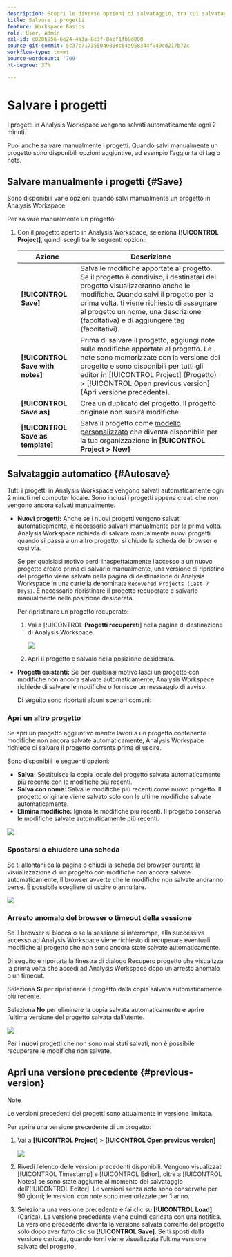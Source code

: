 ```yaml
---
description: Scopri le diverse opzioni di salvataggio, tra cui salvataggio automatico, con nome o come modello e apertura delle versioni precedenti.
title: Salvare i progetti
feature: Workspace Basics
role: User, Admin
exl-id: e8206956-6e24-4a3a-8c3f-8acf1fb9d800
source-git-commit: 5c37c7173550a080ec64a958344f949cd217b72c
workflow-type: tm+mt
source-wordcount: '709'
ht-degree: 37%

---
```


# Salvare i progetti

I progetti in Analysis Workspace vengono salvati automaticamente ogni 2 minuti.

Puoi anche salvare manualmente i progetti. Quando salvi manualmente un progetto sono disponibili opzioni aggiuntive, ad esempio l’aggiunta di tag o note.

## Salvare manualmente i progetti {#Save}

Sono disponibili varie opzioni quando salvi manualmente un progetto in Analysis Workspace.

Per salvare manualmente un progetto:

1. Con il progetto aperto in Analysis Workspace, seleziona **[!UICONTROL Project]**, quindi scegli tra le seguenti opzioni:

   | Azione | Descrizione |
   |---|---| 
   | **[!UICONTROL Save]** | Salva le modifiche apportate al progetto. Se il progetto è condiviso, i destinatari del progetto visualizzeranno anche le modifiche. Quando salvi il progetto per la prima volta, ti viene richiesto di assegnare al progetto un nome, una descrizione (facoltativa) e di aggiungere tag (facoltativi). |
   | **[!UICONTROL Save with notes]** | Prima di salvare il progetto, aggiungi note sulle modifiche apportate al progetto. Le note sono memorizzate con la versione del progetto e sono disponibili per tutti gli editor in [!UICONTROL Project] (Progetto) > [!UICONTROL Open previous version] (Apri versione precedente). |
   | **[!UICONTROL Save as]** | Crea un duplicato del progetto. Il progetto originale non subirà modifiche. |
   | **[!UICONTROL Save as template]** | Salva il progetto come [modello personalizzato](https://experienceleague.adobe.com/docs/analytics/analyze/analysis-workspace/build-workspace-project/starter-projects.html?lang=it) che diventa disponibile per la tua organizzazione in **[!UICONTROL Project > New]** |

## Salvataggio automatico {#Autosave}

Tutti i progetti in Analysis Workspace vengono salvati automaticamente ogni 2 minuti nel computer locale. Sono inclusi i progetti appena creati che non vengono ancora salvati manualmente.

* **Nuovi progetti:** Anche se i nuovi progetti vengono salvati automaticamente, è necessario salvarli manualmente per la prima volta. Analysis Workspace richiede di salvare manualmente nuovi progetti quando si passa a un altro progetto, si chiude la scheda del browser e così via.

   Se per qualsiasi motivo perdi inaspettatamente l’accesso a un nuovo progetto creato prima di salvarlo manualmente, una versione di ripristino del progetto viene salvata nella pagina di destinazione di Analysis Workspace in una cartella denominata `Recovered Projects (Last 7 Days)`. È necessario ripristinare il progetto recuperato e salvarlo manualmente nella posizione desiderata.

   Per ripristinare un progetto recuperato:

   1. Vai a [!UICONTROL **Progetti recuperati**] nella pagina di destinazione di Analysis Workspace.

      ![](assets/recovered-folder.png)

   1. Apri il progetto e salvalo nella posizione desiderata.

* **Progetti esistenti:** Se per qualsiasi motivo lasci un progetto con modifiche non ancora salvate automaticamente, Analysis Workspace richiede di salvare le modifiche o fornisce un messaggio di avviso.

   Di seguito sono riportati alcuni scenari comuni:

### Apri un altro progetto

Se apri un progetto aggiuntivo mentre lavori a un progetto contenente modifiche non ancora salvate automaticamente, Analysis Workspace richiede di salvare il progetto corrente prima di uscire.

Sono disponibili le seguenti opzioni:

* **Salva:** Sostituisce la copia locale del progetto salvata automaticamente più recente con le modifiche più recenti.
* **Salva con nome:** Salva le modifiche più recenti come nuovo progetto. Il progetto originale viene salvato solo con le ultime modifiche salvate automaticamente.
* **Elimina modifiche:** Ignora le modifiche più recenti. Il progetto conserva le modifiche salvate automaticamente più recenti.

![](assets/existing-save.png)

### Spostarsi o chiudere una scheda

Se ti allontani dalla pagina o chiudi la scheda del browser durante la visualizzazione di un progetto con modifiche non ancora salvate automaticamente, il browser avverte che le modifiche non salvate andranno perse. È possibile scegliere di uscire o annullare.

![](assets/browser-image.png)

### Arresto anomalo del browser o timeout della sessione

Se il browser si blocca o se la sessione si interrompe, alla successiva accesso ad Analysis Workspace viene richiesto di recuperare eventuali modifiche al progetto che non sono ancora state salvate automaticamente.

Di seguito è riportata la finestra di dialogo Recupero progetto che visualizza la prima volta che accedi ad Analysis Workspace dopo un arresto anomalo o un timeout.

Seleziona **Sì** per ripristinare il progetto dalla copia salvata automaticamente più recente.

Seleziona **No** per eliminare la copia salvata automaticamente e aprire l’ultima versione del progetto salvata dall’utente.

![](assets/project-recovery.png)

Per i **nuovi** progetti che non sono mai stati salvati, non è possibile recuperare le modifiche non salvate.

## Apri una versione precedente {#previous-version}

>[!NOTE]
>
>Le versioni precedenti dei progetti sono attualmente in versione limitata.

Per aprire una versione precedente di un progetto:

1. Vai a **[!UICONTROL Project]** > **[!UICONTROL Open previous version]**

   ![](assets/previous-versions.png)

1. Rivedi l’elenco delle versioni precedenti disponibili.
   Vengono visualizzati [!UICONTROL Timestamp] e [!UICONTROL Editor], oltre a [!UICONTROL Notes] se sono state aggiunte al momento del salvataggio dell’[!UICONTROL Editor]. Le versioni senza note sono conservate per 90 giorni; le versioni con note sono memorizzate per 1 anno.
1. Seleziona una versione precedente e fai clic su **[!UICONTROL Load]** (Carica).
La versione precedente viene quindi caricata con una notifica. La versione precedente diventa la versione salvata corrente del progetto solo dopo aver fatto clic su **[!UICONTROL Save]**. Se ti sposti dalla versione caricata, quando torni viene visualizzata l’ultima versione salvata del progetto.
